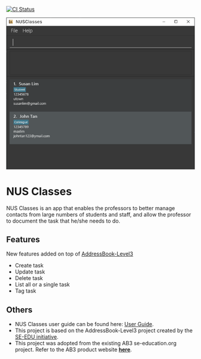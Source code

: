[![CI Status](https://github.com/AY2122S2-CS2103T-T12-4/tp/workflows/Java%20CI/badge.svg)](https://github.com/AY2122S2-CS2103T-T12-4/tp/actions)

![Ui](docs/images/Ui.png)

# NUS Classes
NUS Classes is an app that enables the professors to better manage contacts from large numbers of students and staff,
and allow the professor to document the task that he/she needs to do.

## Features

New features added on top of [AddressBook-Level3](https://se-education.org/addressbook-level3/)
* Create task
* Update task
* Delete task
* List all or a single task
* Tag task

## Others

* NUS Classes user guide can be found here: [User Guide](https://ay2122s2-cs2103t-t12-4.github.io/tp/UserGuide.html).
* This project is based on the AddressBook-Level3 project created by the [SE-EDU initiative](https://se-education.org).
* This project was adopted from the existing AB3 se-education.org project. Refer to the AB3 product website **[here](https://se-education.org/addressbook-level3/)**.
